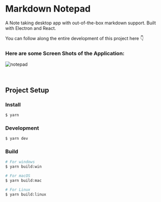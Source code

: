 # Markdown Notepad

A Note taking desktop app with out-of-the-box markdown support. Built with Electron and React.

You can follow along the entire development of this project here 👇

### Here are some Screen Shots of the Application:
![notepad](https://github.com/user-attachments/assets/e56c66f7-0a12-4d6e-bd9a-8cb6db069dab)

<br>



## Project Setup

### Install

```bash
$ yarn
```

### Development

```bash
$ yarn dev
```

### Build

```bash
# For windows
$ yarn build:win

# For macOS
$ yarn build:mac

# For Linux
$ yarn build:linux
```
